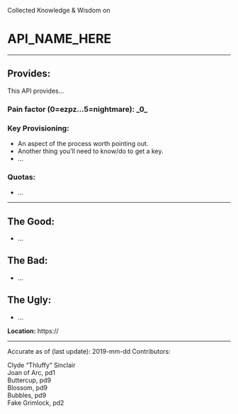 Collected Knowledge & Wisdom on
# API_NAME_HERE
---
## Provides:
This API provides...



### Pain factor (0=ezpz...5=nightmare): **\_0\_**
### Key Provisioning:     

- An aspect of the process worth pointing out.
- Another thing you’ll need to know/do to get a key.
- ...
### Quotas:
- ...

---

## The Good:
- ...
## The Bad:
- ...
## The Ugly:
- ...


**Location:** https://

---

Accurate as of (last update):    2019-mm-dd
Contributors:

Clyde “Thluffy” Sinclair  
Joan of Arc, pd1  
Buttercup, pd9  
Blossom, pd9  
Bubbles, pd9  
Fake Grimlock, pd2  
